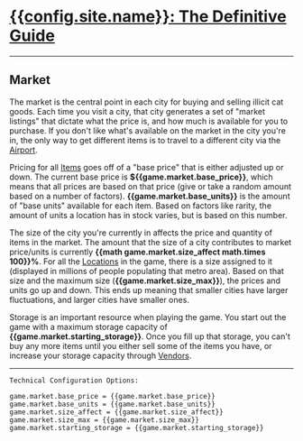 # [{{config.site.name}}: The Definitive Guide](/manual)

---

## Market
The market is the central point in each city for buying and selling illicit cat goods.  Each time you visit a city, that city generates a set of "market listings" that dictate what the price is, and how much is available for you to purchase.  If you don't like what's available on the market in the city you're in, the only way to get different items is to travel to a different city via the [Airport](/manual/airport).

Pricing for all [Items](/manual/items) goes off of a "base price" that is either adjusted up or down.  The current base price is __${{game.market.base_price}}__, which means that all prices are based on that price (give or take a random amount based on a number of factors).  __{{game.market.base_units}}__ is the amount of "base units" available for each item.  Based on factors like rarity, the amount of units a location has in stock varies, but is based on this number.

The size of the city you're currently in affects the price and quantity of items in the market.  The amount that the size of a city contributes to market price/units is currently __{{math game.market.size_affect math.times 100}}%__.  For all the [Locations](/manual/locations) in the game, there is a size assigned to it (displayed in millions of people populating that metro area). Based on that size and the maximum size (__{{game.market.size_max}}__), the prices and units go up and down.  This ends up meaning that smaller cities have larger fluctuations, and larger cities have smaller ones.

Storage is an important resource when playing the game.  You start out the game with a maximum storage capacity of __{{game.market.starting_storage}}__.  Once you fill up that storage, you can't buy any more items until you either sell some of the items you have, or increase your storage capacity through [Vendors](/manual/vendors).

---

```
Technical Configuration Options:

game.market.base_price = {{game.market.base_price}}
game.market.base_units = {{game.market.base_units}}
game.market.size_affect = {{game.market.size_affect}}
game.market.size_max = {{game.market.size_max}}
game.market.starting_storage = {{game.market.starting_storage}}
```
